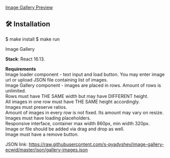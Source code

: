 <a href="https://s-pyadyshev.github.io/image-gallery-ecwid" target="_blank">Image Gallery Preview</a><br>

## :hammer_and_wrench: Installation

$ make install
$ make run

Image Gallery<br>

<b>Stack</b>: React 16.13.<br>

<b>Requirements</b><br>
Image loader component - text input and load button. You may enter image url or upload JSON file containing list of images.<br>
Image Gallery component - images are placed in rows. Amount of rows is unlimited.<br>
Rows must have THE SAME width but may have DIFFERENT height.<br>
All images in one row must have THE SAME height accordingly.<br>
Images must preserve ratios.<br>
Amount of images in every row is not fixed. Its amount may vary on resize.<br>
Images must have loading placeholders.<br>
Responsive interface, container max width 860px, min width 320px.<br>
Image or file should be added via drag and drop as well.<br>
Image must have a remove button.<br>

JSON link: https://raw.githubusercontent.com/s-pyadyshev/image-gallery-ecwid/master/json/gallery-images.json
